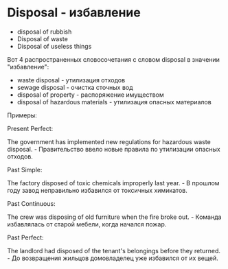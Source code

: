 # Disposal - избавление




- disposal of rubbish
- Disposal of waste
- Disposal of useless things

Вот 4 распространенных словосочетания с словом disposal в значении "избавление":

- waste disposal - утилизация отходов
- sewage disposal - очистка сточных вод
- disposal of property - распоряжение имуществом
- disposal of hazardous materials - утилизация опасных материалов

Примеры:

Present Perfect:

The government has implemented new regulations for hazardous waste disposal. - Правительство ввело новые правила по утилизации опасных отходов.

Past Simple:

The factory disposed of toxic chemicals improperly last year. - В прошлом году завод неправильно избавился от токсичных химикатов.

Past Continuous:

The crew was disposing of old furniture when the fire broke out. - Команда избавлялась от старой мебели, когда начался пожар.

Past Perfect:

The landlord had disposed of the tenant's belongings before they returned. - До возвращения жильцов домовладелец уже избавился от их вещей.